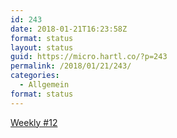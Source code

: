 ```yaml
---
id: 243
date: 2018-01-21T16:23:58Z
format: status
layout: status
guid: https://micro.hartl.co/?p=243
permalink: /2018/01/21/243/
categories:
  - Allgemein
format: status
---
```

[Weekly #12](https://hartl.co/2018/01/21/weekly-12.html)